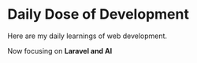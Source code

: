 # Daily Dose of Development
Here are my daily learnings of web development.

Now focusing on **Laravel and AI**
